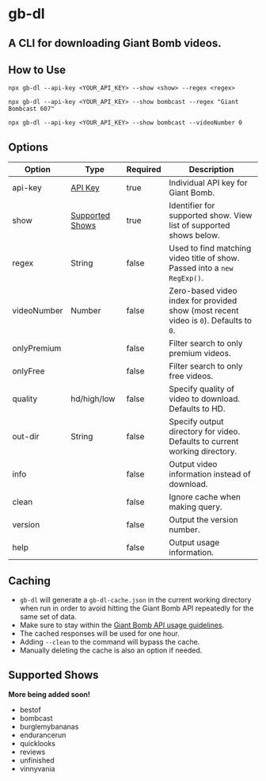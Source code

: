 # gb-dl

## A CLI for downloading Giant Bomb videos.

## How to Use

`npx gb-dl --api-key <YOUR_API_KEY> --show <show> --regex <regex>`

`npx gb-dl --api-key <YOUR_API_KEY> --show bombcast --regex "Giant Bombcast 607"`

`npx gb-dl --api-key <YOUR_API_KEY> --show bombcast --videoNumber 0`

## Options

| Option      | Type                                      | Required | Description                                                                           |
| ----------- | ----------------------------------------- | -------- | ------------------------------------------------------------------------------------- |
| api-key     | [API Key](https://www.giantbomb.com/api/) | true     | Individual API key for Giant Bomb.                                                    |
| show        | [Supported Shows](#supported-shows)       | true     | Identifier for supported show. View list of supported shows below.                    |
| regex       | String                                    | false    | Used to find matching video title of show. Passed into a `new RegExp()`.              |
| videoNumber | Number                                    | false    | Zero-based video index for provided show (most recent video is `0`). Defaults to `0`. |
| onlyPremium |                                           | false    | Filter search to only premium videos.                                                 |
| onlyFree    |                                           | false    | Filter search to only free videos.                                                    |
| quality     | hd/high/low                               | false    | Specify quality of video to download. Defaults to HD.                                 |
| out-dir     | String                                    | false    | Specify output directory for video. Defaults to current working directory.            |
| info        |                                           | false    | Output video information instead of download.                                         |
| clean       |                                           | false    | Ignore cache when making query.                                                       |
| version     |                                           | false    | Output the version number.                                                            |
| help        |                                           | false    | Output usage information.                                                             |

## Caching

- `gb-dl` will generate a `gb-dl-cache.json` in the current working directory when run in order to avoid hitting the Giant Bomb API repeatedly for the same set of data.
- Make sure to stay within the [Giant Bomb API usage guidelines](https://www.giantbomb.com/api/).
- The cached responses will be used for one hour.
- Adding `--clean` to the command will bypass the cache.
- Manually deleting the cache is also an option if needed.

## Supported Shows

**More being added soon!**

- bestof
- bombcast
- burglemybananas
- endurancerun
- quicklooks
- reviews
- unfinished
- vinnyvania
